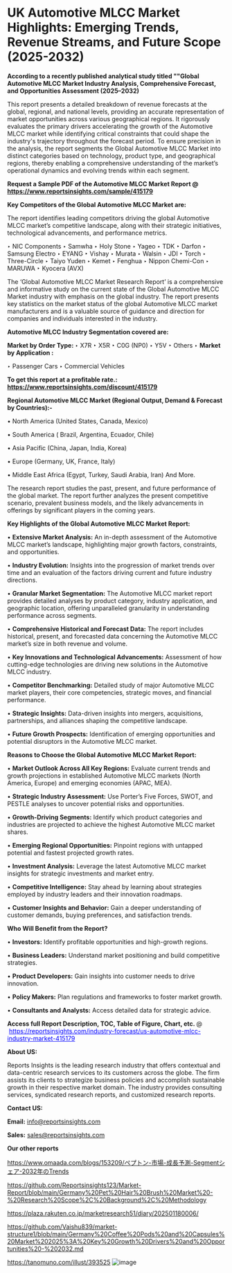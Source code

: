 # UK Automotive MLCC Market Highlights: Emerging Trends, Revenue Streams, and Future Scope (2025-2032)

<strong>According to a recently published analytical study titled ""Global Automotive MLCC Market Industry Analysis, Comprehensive Forecast, and Opportunities Assessment (2025–2032)</strong>

This report presents a detailed breakdown of revenue forecasts at the global, regional, and national levels, providing an accurate representation of market opportunities across various geographical regions. It rigorously evaluates the primary drivers accelerating the growth of the Automotive MLCC market while identifying critical constraints that could shape the industry's trajectory throughout the forecast period. To ensure precision in the analysis, the report segments the Global Automotive MLCC Market into distinct categories based on technology, product type, and geographical regions, thereby enabling a comprehensive understanding of the market’s operational dynamics and evolving trends within each segment.

<strong>Request a Sample PDF of the Automotive MLCC Market Report </strong><strong>@<a href=https://www.reportsinsights.com/sample/415179 style=color:#0000ff;> https://www.reportsinsights.com/sample/415179</a></strong></font>

<strong>Key Competitors of the Global Automotive MLCC Market are:</strong>

The report identifies leading competitors driving the global Automotive MLCC market’s competitive landscape, along with their strategic initiatives, technological advancements, and performance metrics.

‣ NIC Components
‣ Samwha
‣ Holy Stone
‣ Yageo
‣ TDK
‣ Darfon
‣ Samsung Electro
‣ EYANG
‣ Vishay
‣ Murata
‣ Walsin
‣ JDI
‣ Torch
‣ Three-Circle
‣ Taiyo Yuden
‣ Kemet
‣ Fenghua
‣ Nippon Chemi-Con
‣ MARUWA
‣ Kyocera (AVX)

The ‘Global Automotive MLCC Market Research Report’ is a comprehensive and informative study on the current state of the Global Automotive MLCC Market industry with emphasis on the global industry. The report presents key statistics on the market status of the global Automotive MLCC market manufacturers and is a valuable source of guidance and direction for companies and individuals interested in the industry.

<strong>Automotive MLCC Industry Segmentation covered are:</strong>

<strong>Market by Order Type: </strong>
‣ X7R
‣ X5R
‣ C0G (NP0)
‣ Y5V
‣ Others
‣ 
<strong>Market by Application :</strong>

‣ Passenger Cars
‣ Commercial Vehicles

<strong>To get this report at a profitable rate.: <a href=https://www.reportsinsights.com/discount/415179 style=color:#0000ff;>https://www.reportsinsights.com/discount/415179</a></strong></font>

<strong>Regional Automotive MLCC Market (Regional Output, Demand &amp; Forecast by Countries):-</strong>

• North America (United States, Canada, Mexico)

• South America ( Brazil, Argentina, Ecuador, Chile)

• Asia Pacific (China, Japan, India, Korea)

• Europe (Germany, UK, France, Italy)

• Middle East Africa (Egypt, Turkey, Saudi Arabia, Iran) And More.

The research report studies the past, present, and future performance of the global market. The report further analyzes the present competitive scenario, prevalent business models, and the likely advancements in offerings by significant players in the coming years.

<strong>Key Highlights of the Global Automotive MLCC Market Report:</strong>

• <strong>Extensive Market Analysis:</strong> An in-depth assessment of the Automotive MLCC market’s landscape, highlighting major growth factors, constraints, and opportunities.

• <strong>Industry Evolution:</strong> Insights into the progression of market trends over time and an evaluation of the factors driving current and future industry directions.

• <strong>Granular Market Segmentation:</strong> The Automotive MLCC market report provides detailed analyses by product category, industry application, and geographic location, offering unparalleled granularity in understanding performance across segments.

• <strong>Comprehensive Historical and Forecast Data:</strong> The report includes historical, present, and forecasted data concerning the Automotive MLCC market’s size in both revenue and volume.

• <strong>Key Innovations and Technological Advancements:</strong> Assessment of how cutting-edge technologies are driving new solutions in the Automotive MLCC industry.

• <strong>Competitor Benchmarking:</strong> Detailed study of major Automotive MLCC market players, their core competencies, strategic moves, and financial performance.

• <strong>Strategic Insights:</strong> Data-driven insights into mergers, acquisitions, partnerships, and alliances shaping the competitive landscape.

• <strong>Future Growth Prospects:</strong> Identification of emerging opportunities and potential disruptors in the Automotive MLCC market.

<strong>Reasons to Choose the Global Automotive MLCC Market Report:</strong>

• <strong>Market Outlook Across All Key Regions:</strong> Evaluate current trends and growth projections in established Automotive MLCC markets (North America, Europe) and emerging economies (APAC, MEA).

• <strong>Strategic Industry Assessment:</strong> Use Porter’s Five Forces, SWOT, and PESTLE analyses to uncover potential risks and opportunities.

• <strong>Growth-Driving Segments:</strong> Identify which product categories and industries are projected to achieve the highest Automotive MLCC market shares.

• <strong>Emerging Regional Opportunities:</strong> Pinpoint regions with untapped potential and fastest projected growth rates.

• <strong>Investment Analysis:</strong> Leverage the latest Automotive MLCC market insights for strategic investments and market entry.

• <strong>Competitive Intelligence:</strong> Stay ahead by learning about strategies employed by industry leaders and their innovation roadmaps.

• <strong>Customer Insights and Behavior:</strong> Gain a deeper understanding of customer demands, buying preferences, and satisfaction trends.

<strong>Who Will Benefit from the Report?</strong>

• <strong>Investors:</strong> Identify profitable opportunities and high-growth regions.

• <strong>Business Leaders:</strong> Understand market positioning and build competitive strategies.

• <strong>Product Developers:</strong> Gain insights into customer needs to drive innovation.

• <strong>Policy Makers:</strong> Plan regulations and frameworks to foster market growth.

• <strong>Consultants and Analysts:</strong> Access detailed data for strategic advice.
</ul>
<strong>Access full Report Description, TOC, Table of Figure, Chart, etc. </strong>@  <a href=https://reportsinsights.com/industry-forecast/us-automotive-mlcc-industry-market-415179 style=color:#0000ff;>https://reportsinsights.com/industry-forecast/us-automotive-mlcc-industry-market-415179</a></font>

<strong><strong>About US</strong>:</strong>

Reports Insights is the leading research industry that offers contextual and data-centric research services to its customers across the globe. The firm assists its clients to strategize business policies and accomplish sustainable growth in their respective market domain. The industry provides consulting services, syndicated research reports, and customized research reports.

<strong>Contact US:</strong>

<p class=""""><b>Email:</b> <a href=mailto:info@reportsinsights.com>info@reportsinsights.com</a></p>
<p class=""""><b>Sales:</b> <a href=mailto:sales@reportsinsights.com>sales@reportsinsights.com</a></p>

<strong>Our other reports</strong>

<a href=https://www.omaada.com/blogs/153209/ペプトン-市場-成長予測-Segmentシェア-2032年のTrends>https://www.omaada.com/blogs/153209/ペプトン-市場-成長予測-Segmentシェア-2032年のTrends</a>

<a href=https://github.com/Reportsinsights123/Market-Report/blob/main/Germany%20Pet%20Hair%20Brush%20Market%20-%20Research%20Scope%2C%20Background%2C%20Methodology>https://github.com/Reportsinsights123/Market-Report/blob/main/Germany%20Pet%20Hair%20Brush%20Market%20-%20Research%20Scope%2C%20Background%2C%20Methodology</a>

<a href=https://plaza.rakuten.co.jp/marketresearch51/diary/202501180006/>https://plaza.rakuten.co.jp/marketresearch51/diary/202501180006/</a>

<a href=https://github.com/Vaishu839/market-structure1/blob/main/Germany%20Coffee%20Pods%20and%20Capsules%20Market%202025%3A%20Key%20Growth%20Drivers%20and%20Opportunities%20-%202032.md>https://github.com/Vaishu839/market-structure1/blob/main/Germany%20Coffee%20Pods%20and%20Capsules%20Market%202025%3A%20Key%20Growth%20Drivers%20and%20Opportunities%20-%202032.md</a>

<a href=https://tanomuno.com/illust/393525>https://tanomuno.com/illust/393525</a>
![image](https://github.com/user-attachments/assets/b61567cb-6f55-4c52-b82a-692606395f70)
